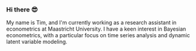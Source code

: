 ### Hi there :sunglasses:
My name is Tim, and I'm currently working as a research assistant in econometrics at Maastricht University. I have a keen interest in Bayesian econometrics, with a particular focus on time series analysis and dynamic latent variable modeling.


